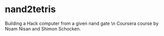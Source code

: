 # nand2tetris
Building a Hack computer from a given nand gate \n
Coursera course by Noam Nisan and Shimon Schocken.
